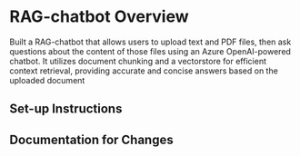 # RAG-chatbot Overview
Built a RAG-chatbot that allows users to upload text and PDF files, then ask questions about the content of those files using an Azure OpenAI-powered chatbot. It utilizes document chunking and a vectorstore for efficient context retrieval, providing accurate and concise answers based on the uploaded document

## Set-up Instructions

## Documentation for Changes
